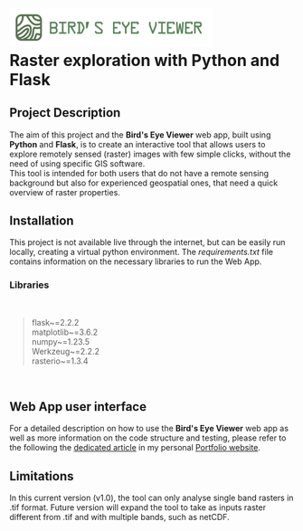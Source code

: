 # <img src=".\static\images\logo_terra_transp.png" alt="logo_terra" width="360"/> <br> Raster exploration with Python and Flask

## Project Description

The aim of this project and the **Bird's Eye Viewer** web app, built using **Python** and **Flask**, is to create an
interactive tool that allows users to explore remotely sensed (raster) images with few simple clicks, without the need
of using specific GIS software.  
This tool is intended for both users that do not have a remote sensing background but also for experienced geospatial
ones, that need a quick overview of raster properties.

## Installation

This project is not available live through the internet, but can be easily run locally, creating a virtual python
environment. The _requirements.txt_ file contains information on the necessary libraries to run the Web App.

### Libraries

<br>

> flask~=2.2.2  
> matplotlib~=3.6.2  
> numpy~=1.23.5  
> Werkzeug~=2.2.2  
> rasterio~=1.3.4

<br>

## Web App user interface

For a detailed description on how to use the **Bird's Eye Viewer** web app as well as more information on the code
structure and testing, please refer to the following the [dedicated article](https://www.marcopizzolato.com/posts/python-flask/) in my personal [Portfolio website](https://www.marcopizzolato.com/).

## Limitations

In this current version (v1.0), the tool can only analyse single band rasters in .tif format. Future version will expand
the tool to take as inputs raster different from .tif and with multiple bands, such as netCDF. 









